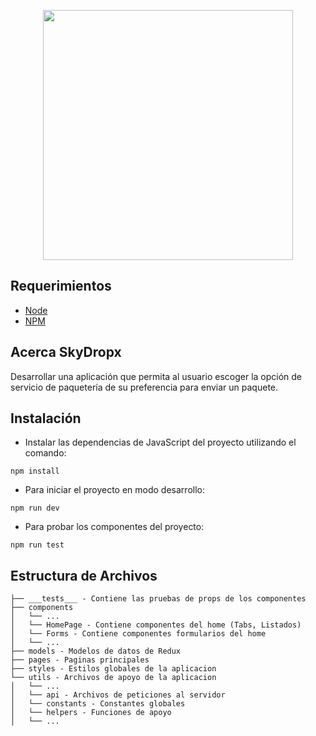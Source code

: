 <p align="center"><img src="https://via.placeholder.com/400" width="400"></p>

## Requerimientos

- [Node](https://nodejs.org/en/)
- [NPM](https://nodejs.org/en/)

## Acerca SkyDropx

Desarrollar una aplicación que permita al usuario escoger la opción de servicio de paquetería de su preferencia para enviar un paquete.

## Instalación

- Instalar las dependencias de JavaScript del proyecto utilizando el comando:

```
npm install
```

- Para iniciar el proyecto en modo desarrollo:

```
npm run dev
```

- Para probar los componentes del proyecto:

```
npm run test
```

## Estructura de Archivos

```
├── ___tests___ - Contiene las pruebas de props de los componentes
├── components
│   └── ...
│   └── HomePage - Contiene componentes del home (Tabs, Listados)
│   └── Forms - Contiene componentes formularios del home
│   └── ...
├── models - Modelos de datos de Redux
├── pages - Paginas principales
├── styles - Estilos globales de la aplicacion
└── utils - Archivos de apoyo de la aplicacion
│   └── ...
│   └── api - Archivos de peticiones al servidor
│   └── constants - Constantes globales
│   └── helpers - Funciones de apoyo
│   └── ...
```
